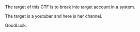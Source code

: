 The target of this CTF is to break into target account in a system.

The target is a youtuber and here is her channel.


GoodLuck.
